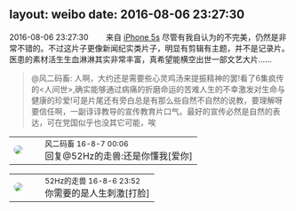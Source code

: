 layout: weibo
date: 2016-08-06 23:27:30
---
<meta name="referrer" content="no-referrer" />

2016-08-06 23:27:30  &nbsp;&nbsp;&nbsp;&nbsp;&nbsp;&nbsp; 来自 <a href="sinaweibo://customweibosource" rel="nofollow">iPhone 5s</a>
尽管有我自认为的不完美，仍然是非常不错的。不过这片子更像新闻纪实类片子，明显有剪辑有主题，并不是记录片。医患的素材活生生血淋淋其实非常丰富，真希望能横空出世一部文艺大片……
>  @风二码畜: 人啊，大约还是需要些心灵鸡汤来提振精神的罢!看了6集疯传的<人间世>,确实能够通过病痛的折磨命运的苦难人生的不幸激发对生命与健康的珍爱!可是片尾还有旁白总是有那么些自然不自然的说教，要理解呀要信任啊，一副谆谆教导的宣传教育片口气。最好的宣传必然是自然的表达，可在党国似乎也没其它可能，唉 ​​​

<table style="width: 100%;">
  <tr>
    <td style="width: 40px;"><img style="border-radius:50%" src="https://tva3.sinaimg.cn/crop.0.0.639.639.50/6d2a6003jw8f3idy69w2gj20hs0hrt9g.jpg?KID=imgbed,tva&Expires=1624465776&ssig=nnJ7H050ea"></td>
    <td colspan="2"><small>风二码畜 16-8-7 00:06</small><br/>回复@52Hz的走兽:还是你懂我[爱你]</td>
  </tr>
</table>

<table style="width: 100%;">
  <tr>
    <td style="width: 40px;"><img style="border-radius:50%" src="https://tva4.sinaimg.cn/crop.0.0.180.180.50/8beaf773jw1e8qgp5bmzyj2050050aa8.jpg?KID=imgbed,tva&Expires=1624465776&ssig=JN6sJ9odvy"></td>
    <td colspan="2"><small>52Hz的走兽 16-8-6 23:52</small><br/>你需要的是人生刺激[打脸]</td>
  </tr>
</table>
